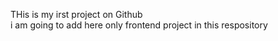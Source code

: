 THis is my irst project on Github 
<br>
i am going to add here only  frontend project in this respository  
